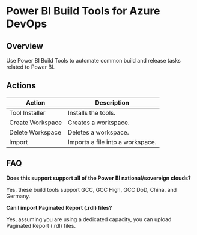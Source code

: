 # Power BI Build Tools for Azure DevOps


## Overview
Use Power BI Build Tools to automate common build and release tasks related to Power BI.


## Actions

| Action              | Description
|---------------------|------------------------------------------
| Tool Installer      | Installs the tools.
| Create Workspace    | Creates a workspace.
| Delete Workspace    | Deletes a workspace.
| Import              | Imports a file into a workspace.


## FAQ

**Does this support support all of the Power BI national/sovereign clouds?**

Yes, these build tools support GCC, GCC High, GCC DoD, China, and Germany.

  
**Can I import Paginated Report (.rdl) files?**

Yes, assuming you are using a dedicated capacity, you can upload Paginated Report (.rdl) files.